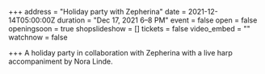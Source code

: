 +++
address = "Holiday party with Zepherina"
date = 2021-12-14T05:00:00Z
duration = "Dec 17, 2021 6–8 PM"
event = false
open = false
openingsoon = true
shopslideshow = []
tickets = false
video_embed = ""
watchnow = false

+++
A holiday party in collaboration with Zepherina with a live harp accompaniment by Nora Linde.